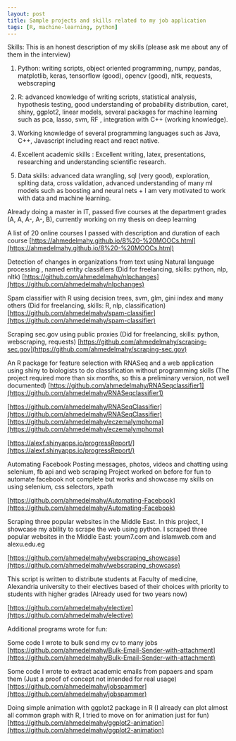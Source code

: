 ```yaml
---
layout: post
title: Sample projects and skills related to my job application
tags: [R, machine-learning, python]
---
```


Skills:
This is an honest description of my skills (please ask me about any of them in the interview)
1. Python: writing scripts, object oriented programming, numpy, pandas, matplotlib, keras, tensorflow (good), opencv (good), nltk, requests, webscraping

2. R: advanced knowledge of writing scripts, statistical analysis, hypothesis testing, good understanding of probability distribution, caret, shiny, ggplot2, linear models, several packages for machine learning such as pca, lasso, svm, RF , integration with C++ (working knowledge).

3. Working knowledge of several programming languages such as Java, C++, Javascript including react and react native.

4. Excellent academic skills : Excellent writing, latex, presentations, researching and understanding scientific research.

5. Data skills: advanced data wrangling, sql (very good), exploration, spliting data, cross validation, advanced understanding of many ml models such as boosting and neural nets + I am very motivated to work with data and machine learning.

Already doing a master in IT, passed five courses at the department  grades (A, A, A-, A-, B), currently working on my thesis on deep learning

A list of 20 online courses I passed with description and duration of each course [https://ahmedelmahy.github.io/8%20-%20MOOCs.html](https://ahmedelmahy.github.io/8%20-%20MOOCs.html)


Detection of changes in organizations from text using Natural language processing , named entity classifiers (Did for freelancing, skills: python, nlp, nltk) 
[https://github.com/ahmedelmahy/nlpchanges](https://github.com/ahmedelmahy/nlpchanges)


Spam classifier with R using decision trees, svm, glm, gini index and many others (Did for freelancing, skills: R, nlp, classification)
[https://github.com/ahmedelmahy/spam-classifier](https://github.com/ahmedelmahy/spam-classifier)


Scraping sec.gov using public proxies  (Did for freelancing, skills: python, webscraping, requests)
[https://github.com/ahmedelmahy/scraping-sec.gov](https://github.com/ahmedelmahy/scraping-sec.gov)

An R package for feature selection with RNASeq  and a web application using shiny to biologists to do classification without programming skills (The project required more than six months, so this a preliminary version, not well documented)
[https://github.com/ahmedelmahy/RNASeqclassifier1](https://github.com/ahmedelmahy/RNASeqclassifier1)

[https://github.com/ahmedelmahy/RNASeqClassifier](https://github.com/ahmedelmahy/RNASeqClassifier)
[https://github.com/ahmedelmahy/eczemalymphoma](https://github.com/ahmedelmahy/eczemalymphoma)

[https://alexf.shinyapps.io/progressReport/](https://alexf.shinyapps.io/progressReport/)

Automating Facebook Posting messages, photos, videos and chatting using selenium, fb api and web scraping  Project worked on before for fun to automate facebook not complete but works and showcase my skills on using selenium, css selectors, xpath

[https://github.com/ahmedelmahy/Automating-Facebook](https://github.com/ahmedelmahy/Automating-Facebook)


Scraping three popular websites in the Middle East. In this project, I showcase my ability to scrape the web using python. I scraped three popular websites in the Middle East: youm7.com and islamweb.com and alexu.edu.eg

[https://github.com/ahmedelmahy/webscraping_showcase](https://github.com/ahmedelmahy/webscraping_showcase)


This script is written to distribute students at Faculty of medicine, Alexandria university to their electives based of their choices with priority to students with higher grades (Already used for two years now)

[https://github.com/ahmedelmahy/elective](https://github.com/ahmedelmahy/elective)


Additional programs wrote for fun:

Some code I wrote to bulk send my cv to many jobs
[https://github.com/ahmedelmahy/Bulk-Email-Sender-with-attachment](https://github.com/ahmedelmahy/Bulk-Email-Sender-with-attachment)

Some code I wrote to extract academic emails from papaers and spam them (Just a proof of concept not intended for real usage)
[https://github.com/ahmedelmahy/jobspammer](https://github.com/ahmedelmahy/jobspammer)


Doing simple animation with ggplot2 package in R (I already can plot almost all common graph with R, I tried to move on for animation just for fun)
[https://github.com/ahmedelmahy/ggplot2-animation](https://github.com/ahmedelmahy/ggplot2-animation)
